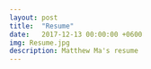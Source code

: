 ```yaml
---
layout: post
title:  "Resume"
date:   2017-12-13 00:00:00 +0600
img: Resume.jpg
description: Matthew Ma's resume
---
```


